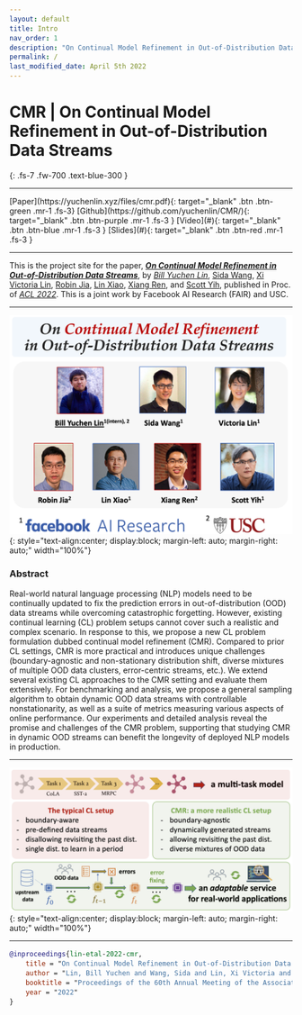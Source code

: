 ```yaml
---
layout: default
title: Intro
nav_order: 1
description: "On Continual Model Refinement in Out-of-Distribution Data Streams"
permalink: /
last_modified_date: April 5th 2022
---
```

 
# CMR | On Continual Model Refinement in Out-of-Distribution Data Streams
{: .fs-7 .fw-700 .text-blue-300 }

---
<span class="fs-2">
[Paper](https://yuchenlin.xyz/files/cmr.pdf){: target="_blank" .btn .btn-green .mr-1 .fs-3}
[Github](https://github.com/yuchenlin/CMR/){: target="_blank" .btn .btn-purple .mr-1 .fs-3 }
[Video](#){: target="_blank" .btn .btn-blue .mr-1 .fs-3 }
[Slides](#){: target="_blank" .btn .btn-red .mr-1 .fs-3 }
</span>


<!--
--- 
<span class="fs-2">
[Data](/data){: .btn .btn-green .mr-1 }
[Methods](/methods){: .btn .btn-purple .mr-1 }
[Metrics](/metrics){: .btn .btn-blue .mr-1 }
[Leaderboard](/leaderboard){: .btn .btn-red .mr-1 }
</span>
-->

---


<!-- ![DrFact](/images/poaster.png){: style="text-align:center; display:block; margin-left: auto; margin-right: auto;" width="100%"} -->

This is the project site for the paper, [_**On Continual Model Refinement in Out-of-Distribution Data Streams**_](https://yuchenlin.xyz/files/cmr.pdf), by [_Bill Yuchen Lin_](https://yuchenlin.xyz/), [Sida Wang](http://www.sidaw.xyz/), [Xi Victoria Lin](http://victorialin.net/), [Robin Jia](https://robinjia.github.io/), [Lin Xiao](https://linxiaolx.github.io/), [Xiang Ren](http://www-bcf.usc.edu/~xiangren/), and [Scott Yih](https://scottyih.org/), published in Proc. of [*ACL 2022*](https://www.2022.aclweb.org/). 
This is a joint work by Facebook AI Research (FAIR) and USC.

---

<!-- 
 <style type="text/css">
    .image-left {
      display: block;
      margin-left: auto;
      margin-right: auto;
      float: right;
    }
 
    table th:first-of-type {
        width: 10
    }
    table th:nth-of-type(2) {
        width: 10
    }
    table th:nth-of-type(3) {
        width: 50
    }
    table th:nth-of-type(4) {
        width: 30
    } 

    </style> -->




![Introduction](images/authors.png){: style="text-align:center; display:block; margin-left: auto; margin-right: auto;" width="100%"}

<!-- {: .fs-3 .fw-300 } -->
### Abstract
Real-world natural language processing (NLP) models need to be continually updated to fix the prediction errors in out-of-distribution (OOD) data streams while overcoming catastrophic forgetting. However, existing continual learning (CL) problem setups cannot cover such a realistic and complex scenario. In response to this, we propose a new CL problem formulation dubbed continual model refinement (CMR). Compared to prior CL settings, CMR is more practical and introduces unique challenges (boundary-agnostic and non-stationary distribution shift, diverse mixtures of multiple OOD data clusters, error-centric streams, etc.). We extend several existing CL approaches to the CMR setting and evaluate them extensively. For benchmarking and analysis, we propose a general sampling algorithm to obtain dynamic OOD data streams with controllable nonstationarity, as well as a suite of metrics measuring various aspects of online performance. Our experiments and detailed analysis reveal the promise and challenges of the CMR problem, supporting that studying CMR in dynamic OOD streams can benefit the longevity of deployed NLP models in production.

---

![Conclusion](images/conclusion.png){: style="text-align:center; display:block; margin-left: auto; margin-right: auto;" width="100%"}

---

```bibtex
@inproceedings{lin-etal-2022-cmr,
    title = "On Continual Model Refinement in Out-of-Distribution Data Streams",
    author = "Lin, Bill Yuchen and Wang, Sida and Lin, Xi Victoria and Jia, Robin and Xiao, Lin and Ren, Xiang and Yih, Wen-tau",
    booktitle = "Proceedings of the 60th Annual Meeting of the Association for Computational Linguistics (ACL 2022)",
    year = "2022"
}
```